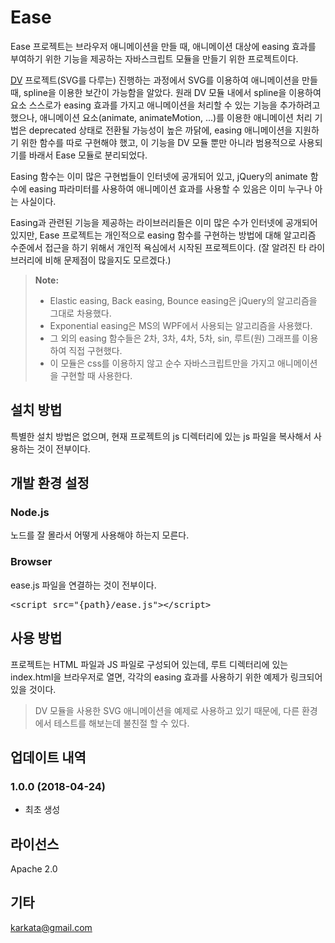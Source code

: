 # Ease
Ease 프로젝트는 브라우저 애니메이션을 만들 때, 애니메이션 대상에 easing 효과를 부여하기 위한 기능을 제공하는 자바스크립트 모듈을 만들기 위한 프로젝트이다.

[DV](https://github.com/karkata/DV) 프로젝트(SVG를 다루는) 진행하는 과정에서 SVG를 이용하여 애니메이션을 만들 때, spline을 이용한 보간이 가능함을 알았다. 원래 DV 모듈 내에서 spline을 이용하여 요소 스스로가 easing 효과를 가지고 애니메이션을 처리할 수 있는 기능을 추가하려고 했으나, 애니메이션 요소(animate, animateMotion, ...)를 이용한 애니메이션 처리 기법은 deprecated 상태로 전환될 가능성이 높은 까닭에, easing 애니메이션을 지원하기 위한 함수를 따로 구현해야 했고, 이 기능을 DV 모듈 뿐만 아니라 범용적으로 사용되기를 바래서 Ease 모듈로 분리되었다.

Easing 함수는 이미 많은 구현법들이 인터넷에 공개되어 있고, jQuery의 animate 함수에 easing 파라미터를 사용하여 애니메이션 효과를 사용할 수 있음은 이미 누구나 아는 사실이다.

Easing과 관련된 기능을 제공하는 라이브러리들은 이미 많은 수가 인터넷에 공개되어 있지만,  Ease 프로젝트는 개인적으로 easing 함수를 구현하는 방법에 대해 알고리즘 수준에서 접근을 하기 위해서 개인적 욕심에서 시작된 프로젝트이다. (잘 알려진 타 라이브러리에 비해 문제점이 많을지도 모르겠다.)
> **Note:**
> - Elastic easing, Back easing, Bounce easing은 jQuery의 알고리즘을 그대로 차용했다.
> - Exponential easing은 MS의 WPF에서 사용되는 알고리즘을 사용했다. 
> - 그 외의 easing 함수들은 2차, 3차, 4차, 5차, sin, 루트(원) 그래프를 이용하여 직접 구현했다.
> - 이 모듈은 css를 이용하지 않고 순수 자바스크립트만을 가지고 애니메이션을 구현할 때 사용한다.

## 설치 방법
특별한 설치 방법은 없으며, 현재 프로젝트의 js 디렉터리에 있는 js 파일을 복사해서 사용하는 것이 전부이다.

## 개발 환경 설정
### Node.js
노드를 잘 몰라서 어떻게 사용해야 하는지 모른다.
### Browser
ease.js 파일을 연결하는 것이 전부이다.
<pre>
&lt;script src="{path}/ease.js"&gt;&lt;/script&gt;
</pre>

## 사용 방법
프로젝트는 HTML 파일과 JS 파일로 구성되어 있는데, 루트 디렉터리에 있는 index.html을 브라우저로 열면, 각각의 easing 효과를 사용하기 위한 예제가 링크되어 있을 것이다.
> DV 모듈을 사용한 SVG 애니메이션을 예제로 사용하고 있기 때문에, 다른 환경에서 테스트를 해보는데 불친절 할 수 있다.

## 업데이트 내역
### 1.0.0 (2018-04-24)
- 최초 생성

## 라이선스
Apache 2.0

## 기타
karkata@gmail.com

